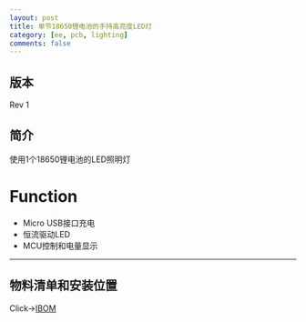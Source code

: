 ```yaml
---
layout: post
title: 单节18650锂电池的手持高亮度LED灯
category: [ee, pcb, lighting]
comments: false
---
```


## 版本

Rev 1

## 简介
使用1个18650锂电池的LED照明灯

# Function
- Micro USB接口充电
- 恒流驱动LED
- MCU控制和电量显示

---

## 物料清单和安装位置
Click->[IBOM](/static/KiCAD-20200919-Shuttle_Light-Li_Battery_Powered_LED/bom/ibom/html)

